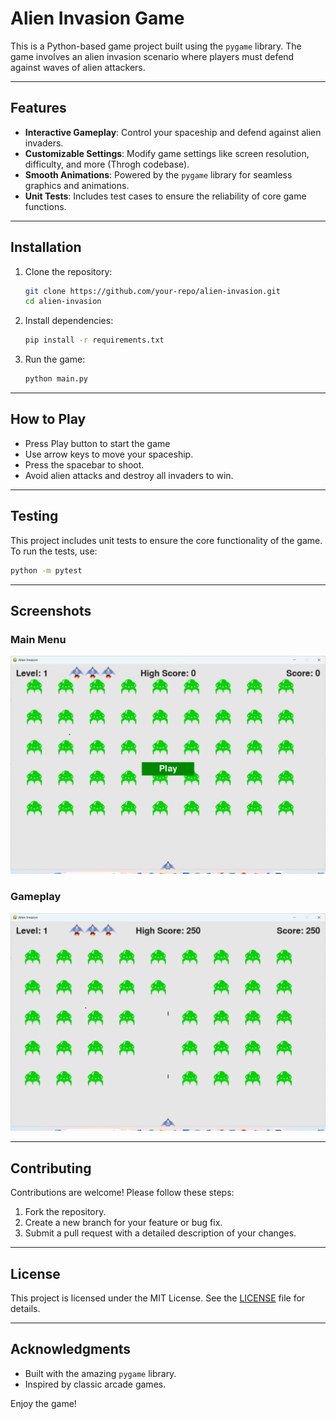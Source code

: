 # Alien Invasion Game

This is a Python-based game project built using the `pygame` library. The game involves an alien invasion scenario where players must defend against waves of alien attackers.

---

## Features

- **Interactive Gameplay**: Control your spaceship and defend against alien invaders.
- **Customizable Settings**: Modify game settings like screen resolution, difficulty, and more (Throgh codebase).
- **Smooth Animations**: Powered by the `pygame` library for seamless graphics and animations.
- **Unit Tests**: Includes test cases to ensure the reliability of core game functions.

---

## Installation

1. Clone the repository:
    ```bash
    git clone https://github.com/your-repo/alien-invasion.git
    cd alien-invasion
    ```

2. Install dependencies:
    ```bash
    pip install -r requirements.txt
    ```

3. Run the game:
    ```bash
    python main.py
    ```

---

## How to Play
- Press Play button to start the game
- Use arrow keys to move your spaceship.
- Press the spacebar to shoot.
- Avoid alien attacks and destroy all invaders to win.

---

## Testing

This project includes unit tests to ensure the core functionality of the game. To run the tests, use:
```bash
python -m pytest
```

---

## Screenshots

### Main Menu
![Gameplay Screenshot](images/main_menu.png)

### Gameplay
![Gameplay Screenshot](images/gameplay.png)

---

## Contributing

Contributions are welcome! Please follow these steps:

1. Fork the repository.
2. Create a new branch for your feature or bug fix.
3. Submit a pull request with a detailed description of your changes.

---

## License

This project is licensed under the MIT License. See the [LICENSE](LICENSE) file for details.

---

## Acknowledgments

- Built with the amazing `pygame` library.
- Inspired by classic arcade games.

Enjoy the game!
